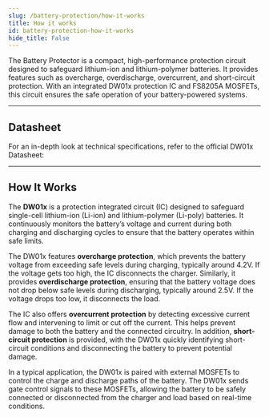 ```yaml
---
slug: /battery-protection/how-it-works 
title: How it works
id: battery-protection-how-it-works 
hide_title: False
---  
```


The Battery Protector is a compact, high-performance protection circuit designed to safeguard lithium-ion and lithium-polymer batteries. It provides features such as overcharge, overdischarge, overcurrent, and short-circuit protection. With an integrated DW01x protection IC and FS8205A MOSFETs, this circuit ensures the safe operation of your battery-powered systems.

<CenteredImage src="/img/battery-protection/onboard.png" alt="adc on board" caption="DW01x on board" width="500px" />

---

## Datasheet

For an in-depth look at technical specifications, refer to the official DW01x Datasheet:

<QuickLink  
  title="DW01x Datasheet"  
  description="Detailed technical documentation for the DW01x Battery Protection"  
  url="https://soldered.com/productdata/2022/03/Soldered_DW01G_datasheet.pdf"  
/>

---

## How It Works

The **DW01x** is a protection integrated circuit (IC) designed to safeguard single-cell lithium-ion (Li-ion) and lithium-polymer (Li-poly) batteries. It continuously monitors the battery’s voltage and current during both charging and discharging cycles to ensure that the battery operates within safe limits.

<CenteredImage src="/img/battery-protection/block.png" alt="blockdiagram" caption="Functional Block Diagram" width="600px" />

The DW01x features **overcharge protection**, which prevents the battery voltage from exceeding safe levels during charging, typically around 4.2V. If the voltage gets too high, the IC disconnects the charger. Similarly, it provides **overdischarge protection**, ensuring that the battery voltage does not drop below safe levels during discharging, typically around 2.5V. If the voltage drops too low, it disconnects the load.

The IC also offers **overcurrent protection** by detecting excessive current flow and intervening to limit or cut off the current. This helps prevent damage to both the battery and the connected circuitry. In addition, **short-circuit protection** is provided, with the DW01x quickly identifying short-circuit conditions and disconnecting the battery to prevent potential damage.

<CenteredImage src="/img/battery-protection/appcir.png" alt="adcdiagram" caption="Typical Application Circuit" width="600px" />

In a typical application, the DW01x is paired with external MOSFETs to control the charge and discharge paths of the battery. The DW01x sends gate control signals to these MOSFETs, allowing the battery to be safely connected or disconnected from the charger and load based on real-time conditions.